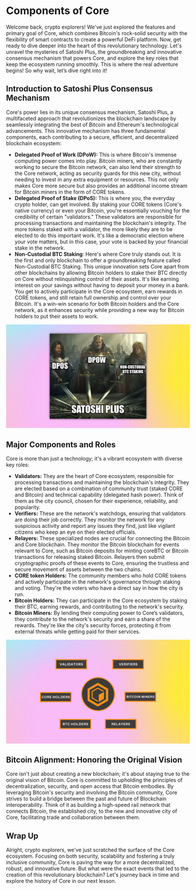 # Components of Core

Welcome back, crypto explorers! We've just explored the features and primary goal of Core, which combines Bitcoin's rock-solid security with the flexibility of smart contracts to create a powerful DeFi platform. Now, get ready to dive deeper into the heart of this revolutionary technology. Let's unravel the mysteries of Satoshi Plus, the groundbreaking and innovative consensus mechanism that powers Core, and explore the key roles that keep the ecosystem running smoothly. This is where the real adventure begins! So why wait, let’s dive right into it!

## Introduction to Satoshi Plus Consensus Mechanism

Core's power lies in its unique consensus mechanism, Satoshi Plus, a multifaceted approach that revolutionizes the blockchain landscape by seamlessly integrating the best of Bitcoin and Ethereum's technological advancements. This innovative mechanism has three fundamental components, each contributing to a secure, efficient, and decentralized blockchain ecosystem:

- **Delegated Proof of Work (DPoW):** This is where Bitcoin's immense computing power comes into play. Bitcoin miners, who are constantly working to secure the Bitcoin network, can also lend their strength to the Core network, acting as security guards for this new city, without needing to invest in any extra equipment or resources. This not only makes Core more secure but also provides an additional income stream for Bitcoin miners in the form of CORE tokens.
- **Delegated Proof of Stake (DPoS):** This is where you, the everyday crypto holder, can get involved. By staking your CORE tokens (Core's native currency) or even your Bitcoin, you're essentially vouching for the credibility of certain "validators." These validators are responsible for processing transactions and maintaining the blockchain's integrity. The more tokens staked with a validator, the more likely they are to be elected to do this important work. It's like a democratic election where your vote matters, but in this case, your vote is backed by your financial stake in the network.
- **Non-Custodial BTC Staking**: Here's where Core truly stands out. It is the first and only blockchain to offer a groundbreaking feature called Non-Custodial BTC Staking. This unique innovation sets Core apart from other blockchains by allowing Bitcoin holders to stake their BTC directly on Core without relinquishing control of their assets. It's like earning interest on your savings without having to deposit your money in a bank. You get to actively participate in the Core ecosystem, earn rewards in CORE tokens, and still retain full ownership and control over your Bitcoin. It's a win-win scenario for both Bitcoin holders and the Core network, as it enhances security while providing a new way for Bitcoin holders to put their assets to work.

![image-depicting-satoshi-plus-consensus-mechanisms](https://raw.githubusercontent.com/0xmetaschool/Learning-Projects/refs/heads/main/assests_for_all/assets-for-core-c1/Section%201%20images/L3%20P1.webp)

## Major Components and Roles

Core is more than just a technology; it's a vibrant ecosystem with diverse key roles:

- **Validators:** They are the heart of Core ecosystem, responsible for processing transactions and maintaining the blockchain's integrity. They are elected based on a combination of community trust (staked CORE and Bitcoin) and technical capability (delegated hash power). Think of them as the city council, chosen for their experience, reliability, and popularity.
- **Verifiers:** These are the network's watchdogs, ensuring that validators are doing their job correctly. They monitor the network for any suspicious activity and report any issues they find, just like vigilant citizens who keep an eye on their elected officials.
- **Relayers:** These specialized nodes are crucial for connecting the Bitcoin and Core blockchain. They monitor the Bitcoin blockchain for events relevant to Core, such as Bitcoin deposits for minting coreBTC or Bitcoin transactions for releasing staked Bitcoin. Relayers then submit cryptographic proofs of these events to Core, ensuring the trustless and secure movement of assets between the two chains.
- **CORE token Holders:** The community members who hold CORE tokens and actively participate in the network's governance through staking and voting. They're the voters who have a direct say in how the city is run.
- **Bitcoin Holders:** They can participate in the Core ecosystem by staking their BTC, earning rewards, and contributing to the network's security.
- **Bitcoin Miners:** By lending their computing power to Core’s validators, they contribute to the network's security and earn a share of the rewards. They're like the city's security forces, protecting it from external threats while getting paid for their services.

![image-depicting-major-components-and-roles](https://raw.githubusercontent.com/0xmetaschool/Learning-Projects/refs/heads/main/assests_for_all/assets-for-core-c1/Section%201%20images/L3%20P2.webp)

## Bitcoin Alignment: Honoring the Original Vision

Core isn't just about creating a new blockchain; it's about staying true to the original vision of Bitcoin. Core is committed to upholding the principles of decentralization, security, and open access that Bitcoin embodies. By leveraging Bitcoin's security and involving the Bitcoin community, Core strives to build a bridge between the past and future of Blockchain interoperability. Think of it as building a high-speed rail network that connects Bitcoin, the established city, to the new and innovative city of Core, facilitating trade and collaboration between them.

## Wrap Up

Alright, crypto explorers, we've just scratched the surface of the Core ecosystem. Focusing on both security, scalability and fostering a truly inclusive community, Core is paving the way for a more decentralized, robust, and innovative future. But what were the exact events that led to the creation of this revolutionary blockchain? Let's journey back in time and explore the history of Core in our next lesson.
